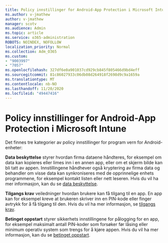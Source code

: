 ```yaml
---
title: Policy innstillinger for Android-App Protection i Microsoft Intune
ms.author: v-jmathew
author: v-jmathew
manager: scotv
ms.audience: Admin
ms.topic: article
ms.service: o365-administration
ROBOTS: NOINDEX, NOFOLLOW
localization_priority: Normal
ms.collection: Adm_O365
ms.custom:
- "9003997"
- "7057"
ms.openlocfilehash: 327df6e0a901037cd929cb845f805466d9bd4eff
ms.sourcegitcommit: 81c86027933c06db08d264918f2698d9c9a1659a
ms.translationtype: MT
ms.contentlocale: nb-NO
ms.lasthandoff: 11/20/2020
ms.locfileid: "49447416"
---
```

# <a name="android-app-protection-policy-settings-in-microsoft-intune"></a>Policy innstillinger for Android-App Protection i Microsoft Intune

Det finnes tre kategorier av policy innstillinger for program vern for Android-enheter:

**Data beskyttelse** styrer hvordan firma dataene håndteres, for eksempel om data kan kopieres eller limes inn i en annen app, eller om et skjerm bilde kan bli tatt av appen. Innstillingene håndhever også kryptering av firma data og behandler om visse data kan synkroniseres med de opprinnelige enhets programmene, for eksempel kontakt listen eller nett leseren. Hvis du vil ha mer informasjon, kan du se [data beskyttelse](https://go.microsoft.com/fwlink/?linkid=2135259).

**Tilgangs krav** veiledninger hvordan brukere kan få tilgang til en app. En app kan for eksempel kreve at brukeren skriver inn en PIN-kode eller finger avtrykk for å få tilgang til den. Hvis du vil ha mer informasjon, se [tilgangs krav](https://go.microsoft.com/fwlink/?linkid=2135260).

**Betinget oppstart** styrer sikkerhets innstillingene for pålogging for en app, for eksempel maksimalt antall PIN-koder som forsøker før låsing eller minimum operativ system som trengs for å kjøre appen. Hvis du vil ha mer informasjon, kan du se [betinget oppstart](https://go.microsoft.com/fwlink/?linkid=2135507).
